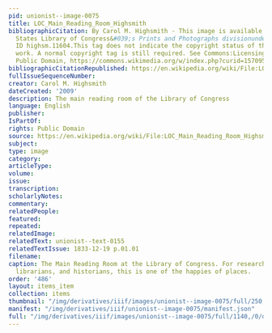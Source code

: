 ```yaml
---
pid: unionist--image-0075
title: LOC_Main_Reading_Room_Highsmith
bibliographicCitation: By Carol M. Highsmith - This image is available from the United
  States Library of Congress&#039;s Prints and Photographs divisionunder the digital
  ID highsm.11604.This tag does not indicate the copyright status of the attached
  work. A normal copyright tag is still required. See Commons:Licensing for more information.,
  Public Domain, https://commons.wikimedia.org/w/index.php?curid=15709590
bibliographicCitationRepublished: https://en.wikipedia.org/wiki/File:LOC_Main_Reading_Room_Highsmith.jpg#/media/File:LOC_Main_Reading_Room_Highsmith.jpg
fullIssueSequenceNumber: 
creator: Carol M. Highsmith
dateCreated: '2009'
description: The main reading room of the Library of Congress
language: English
publisher: 
IsPartOf: 
rights: Public Domain
source: https://en.wikipedia.org/wiki/File:LOC_Main_Reading_Room_Highsmith.jpg#/media/File:LOC_Main_Reading_Room_Highsmith.jpg
subject: 
type: image
category: 
articleType: 
volume: 
issue: 
transcription: 
scholarlyNotes: 
commentary: 
relatedPeople: 
featured: 
repeated: 
relatedImage: 
relatedText: unionist--text-0155
relatedTextIssue: 1833-12-19 p.01.01
filename: 
caption: The Main Reading Room at the Library of Congress. For researchers, archivists,
  librarians, and historians, this is one of the happies of places.
order: '486'
layout: items_item
collection: items
thumbnail: "/img/derivatives/iiif/images/unionist--image-0075/full/250,/0/default.jpg"
manifest: "/img/derivatives/iiif/unionist--image-0075/manifest.json"
full: "/img/derivatives/iiif/images/unionist--image-0075/full/1140,/0/default.jpg"
---
```

